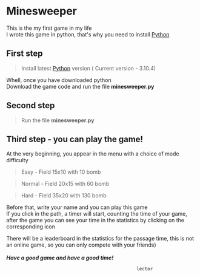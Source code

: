 
Minesweeper
=
This is the my first game in my life<br>
I wrote this game in python, that's why you need to install [Python](https://www.python.org/downloads/)<br>

First step
-
> Install latest [Python](https://www.python.org/downloads/) version (
Current version - 3.10.4)

Whell, once you have downloaded python<br> 
Download the game code and run the file __minesweeper.py__

Second step
-
> Run the file **minesweeper.py**

Third step - you can play the game!
-

At the very beginning, you appear in the menu with a choice of mode difficulty

> Easy - Field 15x10 with 10 bomb<br> 

> Normal - Field 20x15 with 60 bomb<br> 

> Hard - Field 35x20 with 130 bomb<br> 

Before that, write your name and you can play this game<br>
If you click in the path, a timer will start, counting the time of your game, after the game you can see your time in the statistics by clicking on the corresponding icon<br>

There will be a leaderboard in the statistics for the passage time, this is not an online game, so you can only compete with your friends)
<br>
<br>
___Have a good game and have a good time!___

                                                    lector